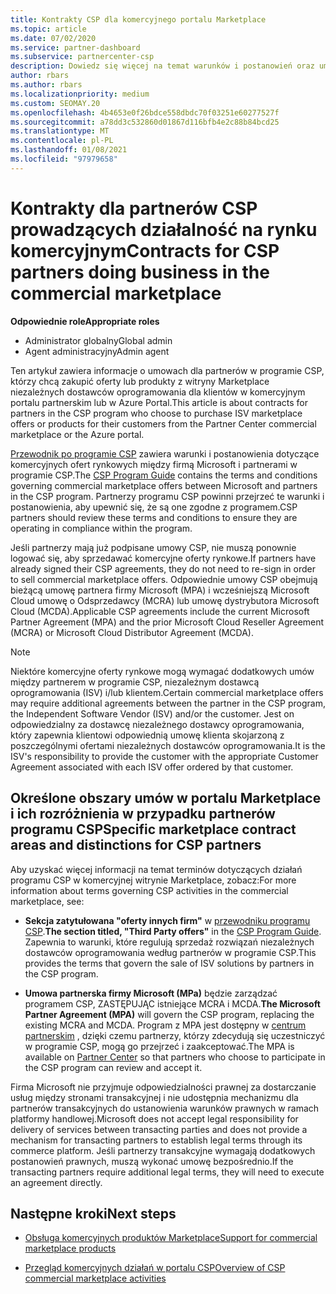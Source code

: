 ```yaml
---
title: Kontrakty CSP dla komercyjnego portalu Marketplace
ms.topic: article
ms.date: 07/02/2020
ms.service: partner-dashboard
ms.subservice: partnercenter-csp
description: Dowiedz się więcej na temat warunków i postanowień oraz umów dotyczących subskrypcji niezależnych dostawców oprogramowania, które zostały zakupione przez partnerów CSP w komercyjnej witrynie Marketplace.
author: rbars
ms.author: rbars
ms.localizationpriority: medium
ms.custom: SEOMAY.20
ms.openlocfilehash: 4b4653e0f26bdce558dbdc70f03251e60277527f
ms.sourcegitcommit: a78dd3c532860d01867d116bfb4e2c88b84bcd25
ms.translationtype: MT
ms.contentlocale: pl-PL
ms.lasthandoff: 01/08/2021
ms.locfileid: "97979658"
---
```

# <a name="contracts-for-csp-partners-doing-business-in-the-commercial-marketplace"></a><span data-ttu-id="bb7b1-103">Kontrakty dla partnerów CSP prowadzących działalność na rynku komercyjnym</span><span class="sxs-lookup"><span data-stu-id="bb7b1-103">Contracts for CSP partners doing business in the commercial marketplace</span></span>


<span data-ttu-id="bb7b1-104">**Odpowiednie role**</span><span class="sxs-lookup"><span data-stu-id="bb7b1-104">**Appropriate roles**</span></span>

- <span data-ttu-id="bb7b1-105">Administrator globalny</span><span class="sxs-lookup"><span data-stu-id="bb7b1-105">Global admin</span></span>
- <span data-ttu-id="bb7b1-106">Agent administracyjny</span><span class="sxs-lookup"><span data-stu-id="bb7b1-106">Admin agent</span></span>

<span data-ttu-id="bb7b1-107">Ten artykuł zawiera informacje o umowach dla partnerów w programie CSP, którzy chcą zakupić oferty lub produkty z witryny Marketplace niezależnych dostawców oprogramowania dla klientów w komercyjnym portalu partnerskim lub w Azure Portal.</span><span class="sxs-lookup"><span data-stu-id="bb7b1-107">This article is about contracts for partners in the CSP program who choose to purchase ISV marketplace offers or products for their customers from the Partner Center commercial marketplace or the Azure portal.</span></span>

<span data-ttu-id="bb7b1-108">[Przewodnik po programie CSP](https://go.microsoft.com/fwlink/p/?LinkId=617100) zawiera warunki i postanowienia dotyczące komercyjnych ofert rynkowych między firmą Microsoft i partnerami w programie CSP.</span><span class="sxs-lookup"><span data-stu-id="bb7b1-108">The [CSP Program Guide](https://go.microsoft.com/fwlink/p/?LinkId=617100) contains the terms and conditions governing commercial marketplace offers between Microsoft and partners in the CSP program.</span></span> <span data-ttu-id="bb7b1-109">Partnerzy programu CSP powinni przejrzeć te warunki i postanowienia, aby upewnić się, że są one zgodne z programem.</span><span class="sxs-lookup"><span data-stu-id="bb7b1-109">CSP partners should review these terms and conditions to ensure they are operating in compliance within the program.</span></span>  

<span data-ttu-id="bb7b1-110">Jeśli partnerzy mają już podpisane umowy CSP, nie muszą ponownie logować się, aby sprzedawać komercyjne oferty rynkowe.</span><span class="sxs-lookup"><span data-stu-id="bb7b1-110">If partners have already signed their CSP agreements, they do not need to re-sign in order to sell commercial marketplace offers.</span></span> <span data-ttu-id="bb7b1-111">Odpowiednie umowy CSP obejmują bieżącą umowę partnera firmy Microsoft (MPA) i wcześniejszą Microsoft Cloud umowę o Odsprzedawcy (MCRA) lub umowę dystrybutora Microsoft Cloud (MCDA).</span><span class="sxs-lookup"><span data-stu-id="bb7b1-111">Applicable CSP agreements include the current Microsoft Partner Agreement (MPA) and the prior Microsoft Cloud Reseller Agreement (MCRA) or Microsoft Cloud Distributor Agreement (MCDA).</span></span>

>[!NOTE]
> <span data-ttu-id="bb7b1-112">Niektóre komercyjne oferty rynkowe mogą wymagać dodatkowych umów między partnerem w programie CSP, niezależnym dostawcą oprogramowania (ISV) i/lub klientem.</span><span class="sxs-lookup"><span data-stu-id="bb7b1-112">Certain commercial marketplace offers may require additional agreements between the partner in the CSP program, the Independent Software Vendor (ISV) and/or the customer.</span></span> <span data-ttu-id="bb7b1-113">Jest on odpowiedzialny za dostawcę niezależnego dostawcy oprogramowania, który zapewnia klientowi odpowiednią umowę klienta skojarzoną z poszczególnymi ofertami niezależnych dostawców oprogramowania.</span><span class="sxs-lookup"><span data-stu-id="bb7b1-113">It is the ISV's responsibility to provide the customer with the appropriate Customer Agreement associated with each ISV offer ordered by that customer.</span></span>

## <a name="specific-marketplace-contract-areas-and-distinctions-for-csp-partners"></a><span data-ttu-id="bb7b1-114">Określone obszary umów w portalu Marketplace i ich rozróżnienia w przypadku partnerów programu CSP</span><span class="sxs-lookup"><span data-stu-id="bb7b1-114">Specific marketplace contract areas and distinctions for CSP partners</span></span>

<span data-ttu-id="bb7b1-115">Aby uzyskać więcej informacji na temat terminów dotyczących działań programu CSP w komercyjnej witrynie Marketplace, zobacz:</span><span class="sxs-lookup"><span data-stu-id="bb7b1-115">For more information about terms governing CSP activities in the commercial marketplace, see:</span></span>

- <span data-ttu-id="bb7b1-116">**Sekcja zatytułowana "oferty innych firm"** w [przewodniku programu CSP](https://go.microsoft.com/fwlink/p/?LinkId=617100).</span><span class="sxs-lookup"><span data-stu-id="bb7b1-116">**The section titled, "Third Party offers"** in the [CSP Program Guide](https://go.microsoft.com/fwlink/p/?LinkId=617100).</span></span> <span data-ttu-id="bb7b1-117">Zapewnia to warunki, które regulują sprzedaż rozwiązań niezależnych dostawców oprogramowania według partnerów w programie CSP.</span><span class="sxs-lookup"><span data-stu-id="bb7b1-117">This provides the terms that govern the sale of ISV solutions by partners in the CSP program.</span></span>

- <span data-ttu-id="bb7b1-118">**Umowa partnerska firmy Microsoft (MPa)** będzie zarządzać programem CSP, ZASTĘPUJĄC istniejące MCRA i MCDA.</span><span class="sxs-lookup"><span data-stu-id="bb7b1-118">**The Microsoft Partner Agreement (MPA)** will govern the CSP program, replacing the existing MCRA and MCDA.</span></span> <span data-ttu-id="bb7b1-119">Program z MPA jest dostępny w [centrum partnerskim](https://partner.microsoft.com/pcv/dashboard/overview) , dzięki czemu partnerzy, którzy zdecydują się uczestniczyć w programie CSP, mogą go przejrzeć i zaakceptować.</span><span class="sxs-lookup"><span data-stu-id="bb7b1-119">The MPA is available on [Partner Center](https://partner.microsoft.com/pcv/dashboard/overview) so that partners who choose to participate in the CSP program can review and accept it.</span></span>
  
<span data-ttu-id="bb7b1-120">Firma Microsoft nie przyjmuje odpowiedzialności prawnej za dostarczanie usług między stronami transakcyjnej i nie udostępnia mechanizmu dla partnerów transakcyjnych do ustanowienia warunków prawnych w ramach platformy handlowej.</span><span class="sxs-lookup"><span data-stu-id="bb7b1-120">Microsoft does not accept legal responsibility for delivery of services between transacting parties and does not provide a mechanism for transacting partners to establish legal terms through its commerce platform.</span></span> <span data-ttu-id="bb7b1-121">Jeśli partnerzy transakcyjne wymagają dodatkowych postanowień prawnych, muszą wykonać umowę bezpośrednio.</span><span class="sxs-lookup"><span data-stu-id="bb7b1-121">If the transacting partners require additional legal terms, they will need to execute an agreement directly.</span></span>

## <a name="next-steps"></a><span data-ttu-id="bb7b1-122">Następne kroki</span><span class="sxs-lookup"><span data-stu-id="bb7b1-122">Next steps</span></span>

- [<span data-ttu-id="bb7b1-123">Obsługa komercyjnych produktów Marketplace</span><span class="sxs-lookup"><span data-stu-id="bb7b1-123">Support for commercial marketplace products</span></span>](csp-commercial-marketplace-support.md)

- [<span data-ttu-id="bb7b1-124">Przegląd komercyjnych działań w portalu CSP</span><span class="sxs-lookup"><span data-stu-id="bb7b1-124">Overview of CSP commercial marketplace activities</span></span>](csp-commercial-marketplace-overview.md)
